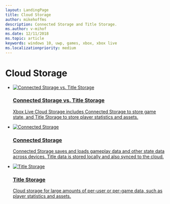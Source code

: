 ```yaml
---
layout: LandingPage
title: Cloud Storage
author: mikehoffms
description: Connected Storage and Title Storage.
ms.author: v-mihof
ms.date: 12/11/2018
ms.topic: article
keywords: windows 10, uwp, games, xbox, xbox live
ms.localizationpriority: medium
---
```


<h1>Cloud Storage</h1>

<ul class="cardsF panelContent cols cols2">
    <li>
        <a href="live-connected-storage-vs-title-storage.md">
            <div class="cardSize">
                <div class="cardPadding">
                    <div class="card">
                        <div class="cardImageOuter">
                            <div class="cardImage">
                                <img src="https://docs.microsoft.com/media/common/i_overview.svg" alt="Connected Storage vs. Title Storage" />
                            </div>
                        </div>
                        <div class="cardText">
                            <h3>Connected Storage vs. Title Storage</h3>
                            <p>Xbox Live Cloud Storage includes Connected Storage to store game state, and Title Storage to store player statistics and assets.</p>
                        </div>
                    </div>
                </div>
            </div>
        </a>
    </li>
    <li>
        <a href="connected-storage/live-connected-storage-nav.md">
            <div class="cardSize">
                <div class="cardPadding">
                    <div class="card">
                        <div class="cardImageOuter">
                            <div class="cardImage">
                                <img src="https://docs.microsoft.com/media/common/i_responsive.svg" alt="Connected Storage" />
                            </div>
                        </div>
                        <div class="cardText">
                            <h3>Connected Storage</h3>
                            <p>
                              Connected Storage saves and loads gameplay data and other state data across devices.
                              Title data is stored locally and also synced to the cloud.
                            </p>
                        </div>
                    </div>
                </div>
            </div>
        </a>
    </li>
    <li>
        <a href="title-storage/live-title-storage-nav.md">
            <div class="cardSize">
                <div class="cardPadding">
                    <div class="card">
                        <div class="cardImageOuter">
                            <div class="cardImage">
                                <img src="https://docs.microsoft.com/media/common/i_common-data-service.svg" alt="Title Storage" />
                            </div>
                        </div>
                        <div class="cardText">
                            <h3>Title Storage</h3>
                            <p>Cloud storage for large amounts of per-user or per-game data, such as player statistics and assets.</p>
                        </div>
                    </div>
                </div>
            </div>
        </a>
    </li>
</ul>
